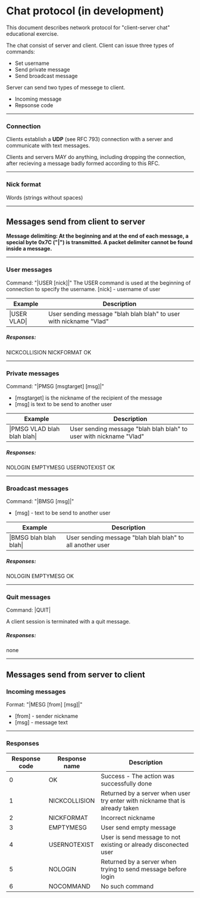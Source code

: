 
# Chat protocol (in development)

This document describes network protocol for "client-server chat" educational exercise.

The chat consist of server and client. Client can issue three types of commands:
- Set username
- Send private message
- Send broadcast message

Server can send two types of messege to client.
- Incoming message
- Repsonse code

---

### Connection
Clients establish a **UDP** (see RFC 793) connection with a server and communicate with text messages.

Clients and servers MAY do anything, including dropping the connection, after recieving a message badly formed according to this RFC.

---
### Nick format

Words (strings without spaces)

---


## Messages send from client to server

**Message delimiting: At the beginning and at the end of each message, a special byte 0x7C ("|") is transmitted. A packet delimiter cannot be found inside a message.**

---
### User messages
Command: "\|USER [nick]\|"
The USER command is used at the beginning of connection to specify  the username.
[nick] - username of user

| Example	| Description |
| --- | --- |
| \|USER VLAD\|  | User sending message "blah blah blah" to user with nickname "Vlad" |

##### Responses:
NICKCOLLISION
NICKFORMAT
OK

****
### Private messages
Command: "\|PMSG [msgtarget] [msg]\|"
- [msgtarget] is the nickname of the recipient of the message
- [msg] is text to be send to another user

| Example	| Description |
| --- | --- |
| \|PMSG VLAD  blah blah blah\| | User sending message "blah blah blah" to user with nickname "Vlad" |

##### Responses:
NOLOGIN
EMPTYMESG
USERNOTEXIST
OK

---
### Broadcast messages
Command: "|BMSG [msg]|"
- [msg]  - text to be send to another user

| Example	| Description |
| --- | --- |
| \|BMSG blah blah blah\| | User sending message "blah blah blah" to all another user |

##### Responses:
NOLOGIN
EMPTYMESG
OK

---
### Quit messages
Command: \|QUIT\|

A client session is terminated with a quit message.
##### Responses:
none

---
## Messages send from server to client

### Incoming messages
Format: "\|MESG [from] [msg]\|"
- [from] - sender nickname
- [msg] - message text

---
### Responses

| Response code           | Response name  | Description  |
|-------------------------|----------------|--------------|
|0                        | OK             |  Success - The action was successfully done  |
|1                        | NICKCOLLISION  |  Returned by a server when user try enter with nickname that is already  taken |
|2                        | NICKFORMAT     |  Incorrect nickname                    |
|3                        | EMPTYMESG      |  User send empty message                  |нужно оно?
|4                        | USERNOTEXIST   | User is send message to not existing or already disconected user  |
|5                        | NOLOGIN        |  Returned by a server when trying to send message before login                  |
|6                        | NOCOMMAND      | No such command